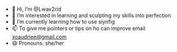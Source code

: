 - 👋 Hi, I’m @Lwav2rid
- 👀 I’m interested in learning and sculpting my skills into perfection
- 🌱 I’m currently learning how to use siynfig
- 📫 To give me pointers or tips on ho can improve email xoaudriee@gmail.com
- 😄 Pronouns: she/her
  

<!---
Lwav2rid/Lwav2rid is a ✨ special ✨ repository because its `README.md` (this file) appears on your GitHub profile.
You can click the Preview link to take a look at your changes.
--->
